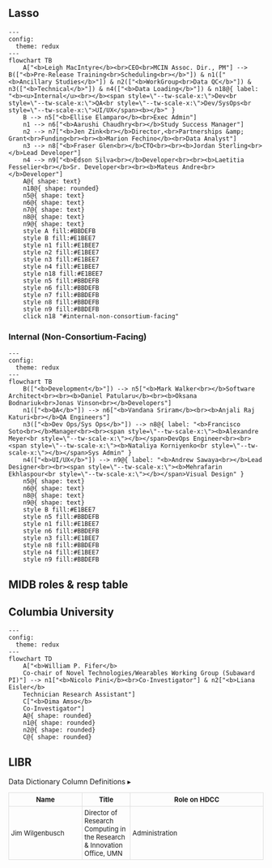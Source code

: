 ## Lasso

```mermaid
---
config:
  theme: redux
---
flowchart TB
    A["<b>Leigh MacIntyre</b><br>CEO<br>MCIN Assoc. Dir., PM"] --> B(["<b>Pre-Release Training<br>Scheduling<br></b>"]) & n1(["<b>Ancillary Studies</b>"]) & n2(["<b>WorkGroup<br>Data QC</b>"]) & n3(["<b>Technical</b>"]) & n4(["<b>Data Loading</b>"]) & n18@{ label: "<b><u>Internal</u><br></b><span style=\"--tw-scale-x:\">Dev<br style=\"--tw-scale-x:\">QA<br style=\"--tw-scale-x:\">Dev/SysOps<br style=\"--tw-scale-x:\">UI/UX</span><b></b>" }
    B --> n5["<b>Ellise Elamparo</b><br>Exec Admin"]
    n1 --> n6["<b>Aarushi Chaudhry<br></b>Study Success Manager"]
    n2 --> n7["<b>Jen Zink<br></b>Director,<br>Partnerships &amp; Grant<br>Funding<br><br><b>Marion Fechino</b><br>Data Analyst"]
    n3 --> n8["<b>Fraser Glen<br></b>CTO<br><br><b>Jordan Sterling<br></b>Lead Developer"]
    n4 --> n9["<b>Edson Silva<br></b>Developer<br><br><b>Laetitia Fesselier<br></b>Sr. Developer<br><br><b>Mateus Andre<br></b>Developer"]
    A@{ shape: text}
    n18@{ shape: rounded}
    n5@{ shape: text}
    n6@{ shape: text}
    n7@{ shape: text}
    n8@{ shape: text}
    n9@{ shape: text}
    style A fill:#BBDEFB
    style B fill:#E1BEE7
    style n1 fill:#E1BEE7
    style n2 fill:#E1BEE7
    style n3 fill:#E1BEE7
    style n4 fill:#E1BEE7
    style n18 fill:#E1BEE7
    style n5 fill:#BBDEFB
    style n6 fill:#BBDEFB
    style n7 fill:#BBDEFB
    style n8 fill:#BBDEFB
    style n9 fill:#BBDEFB
    click n18 "#internal-non-consortium-facing"
```


### Internal (Non-Consortium-Facing)
```mermaid
---
config:
  theme: redux
---
flowchart TB
    B(["<b>Development</b>"]) --> n5["<b>Mark Walker<br></b>Software Architect<br><br><b>Daniel Patularu</b><br><b>Oksana Bodnariuk<br>Jonas Vinson<br></b>Developers"]
    n1(["<b>QA</b>"]) --> n6["<b>Vandana Sriram</b><br><b>Anjali Raj Katuri<br></b>QA Engineers"]
    n3(["<b>Dev Ops/Sys Ops</b>"]) --> n8@{ label: "<b>Francisco Soto<br></b>Manager<br><br><span style=\"--tw-scale-x:\"><b>Alexandre Meyer<br style=\"--tw-scale-x:\"></b></span>DevOps Engineer<br><br><span style=\"--tw-scale-x:\"><b>Nataliya Korniyenko<br style=\"--tw-scale-x:\"></b></span>Sys Admin" }
    n4(["<b>UI/UX</b>"]) --> n9@{ label: "<b>Andrew Sawaya<br></b>Lead Designer<br><br><span style=\"--tw-scale-x:\"><b>Mehrafarin Ekhlaspour<br style=\"--tw-scale-x:\"></b></span>Visual Design" }
    n5@{ shape: text}
    n6@{ shape: text}
    n8@{ shape: text}
    n9@{ shape: text}
    style B fill:#E1BEE7
    style n5 fill:#BBDEFB
    style n1 fill:#E1BEE7
    style n6 fill:#BBDEFB
    style n3 fill:#E1BEE7
    style n8 fill:#BBDEFB
    style n4 fill:#E1BEE7
    style n9 fill:#BBDEFB
```















## MIDB roles & resp table


## Columbia University

```mermaid
---
config:
  theme: redux
---
flowchart TD
    A["<b>William P. Fifer</b>
    Co-chair of Novel Technologies/Wearables Working Group (Subaward PI)"] --> n1["<b>Nicolo Pini</b><br>Co-Investigator"] & n2["<b>Liana Eisler</b>
    Technician Research Assistant"]
    C["<b>Dima Amso</b>
    Co-Investigator"]
    A@{ shape: rounded}
    n1@{ shape: rounded}
    n2@{ shape: rounded}
    C@{ shape: rounded}
```


## LIBR

<div id="table-banner" class="table-banner" onclick="toggleCollapse(this)">
  <span class="table-text">Data Dictionary Column Definitions</span>
  <span class="arrow">▸</span>
</div>
<div class="table-open-collapsible-content">
<table style="width: 100%; border-collapse: collapse; table-layout: fixed; font-size: 13px;">
    <thead>
      <tr>
        <th style="width: 15%; border: 1px solid #ddd; padding: 5px; text-align: center;">Name</th>
        <th style="width: 5%; border: 1px solid #ddd; padding: 5px; text-align: center;">Title</th>
        <th style="width: 30%; border: 1px solid #ddd; padding: 5px; text-align: center;">Role on HDCC</th>
      </tr>
    </thead>
    <tbody>
    <tr>
        <td style="border: 1px solid #ddd; padding: 4px; word-wrap: break-word; white-space: normal;">Jim Wilgenbusch</td>
        <td style="border: 1px solid #ddd; padding: 4px; word-wrap: break-word; white-space: normal;">Director of Research Computing in the Research & Innovation Office, UMN</td>
        <td style="border: 1px solid #ddd; padding: 4px; word-wrap: break-word; white-space: normal;">Administration</td>
    </tr>
</tbody>
</table>
</div>

